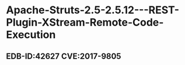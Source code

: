 # Apache-Struts-2.5-2.5.12---REST-Plugin-XStream-Remote-Code-Execution
## EDB-ID:42627  CVE:2017-9805
